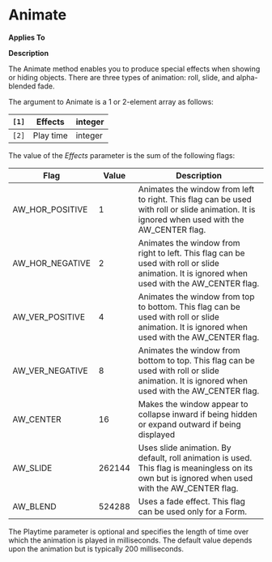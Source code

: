 




<h1 class="heading"><span class="name">Animate</span></h1>

**Applies To**


**Description**


The Animate method enables you to produce special effects when showing or hiding objects. There are three types of animation: roll, slide, and alpha-blended fade.




The argument to Animate is a 1 or 2-element array as follows:


| `[1]` | Effects | integer |
| --- | --- | ---  |
| `[2]` | Play time | integer |




The value of the *Effects* parameter is the sum of the following flags:


| Flag | Value | Description |
| --- | --- | ---  |
| AW_HOR_POSITIVE | 1 | Animates the window from left to right. This flag can be used with roll or slide animation. It is ignored when used with the AW_CENTER flag. |
| AW_HOR_NEGATIVE | 2 | Animates the window from right to left. This flag can be used with roll or slide animation. It is ignored when used with the AW_CENTER flag. |
| AW_VER_POSITIVE | 4 | Animates the window from top to bottom. This flag can be used with roll or slide animation. It is ignored when used with the AW_CENTER flag. |
| AW_VER_NEGATIVE | 8 | Animates the window from bottom to top. This flag can be used with roll or slide animation. It is ignored when used with the AW_CENTER flag. |
| AW_CENTER | 16 | Makes the window appear to collapse inward if being hidden or expand outward if being displayed |
| AW_SLIDE | 262144 | Uses slide animation. By default, roll animation is used. This flag is meaningless on its own but is ignored when used with the AW_CENTER flag. |
| AW_BLEND | 524288 | Uses a fade effect. This flag can be used only for a Form. |



The Playtime parameter is optional and specifies the length of time over which the animation is played in milliseconds. The default value depends upon the animation but is typically 200 milliseconds.


